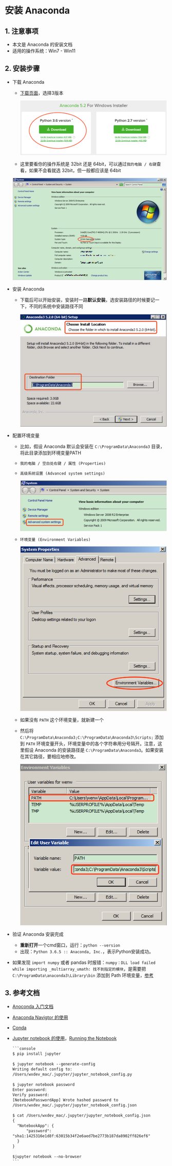 # 安装 Anaconda

## 1. 注意事项

- 本文是 Anaconda 的安装文档
- 适用的操作系统：Win7 - Win11

## 2. 安装步骤

- 下载 Anaconda
  - [下载页面](https://www.anaconda.com/download/#windows)，选择3版本

    ![Anaconda-Download.png](images/bec937bdec704aee995f610566dcebb0-Anaconda-Download.png)

  - 这里要看你的操作系统是 32bit 还是 64bit，可以通过`我的电脑 / 右键`查看，如果不会看就选 32bit，但一般都应该是 64bit

  ![OS-Arch.png](images/bec937bdec704aee995f610566dcebb0-OS-Arch.png)

- 安装 Anaconda
  - 下载后可以开始安装，安装时一路**默认安装**，选安装路径的时候要记一下，不同的系统中安装路径不同

    ![Anaconda-Install-Path.jpg](images/bec937bdec704aee995f610566dcebb0-Anaconda-Install-Path.jpg)

- 配置环境变量
  - 比如，假设 Anaconda 默认会安装在 `C:\ProgramData\Anaconda3` 目录，将此目录添加到环境变量PATH
  - `我的电脑 / 空白处右键 / 属性 (Properties)`
  - `高级系统设置 (Advanced system settings)`

    ![OS-Settings.png](images/bec937bdec704aee995f610566dcebb0-OS-Settings.png)

  - `环境变量 (Environment Variables)`

    ![OS-Environment.png](images/bec937bdec704aee995f610566dcebb0-OS-Environment.png)

  - 如果没有 `PATH` 这个环境变量，就新建一个
  - 然后将 `C:\ProgramData\Anaconda3;C:\ProgramData\Anaconda3\Scripts;` 添加到 `PATH`
    环境变量开头，环境变量中的各个字符串用分号隔开。注意，这里假设 Anaconda 的安装路径是 `C:\ProgramData\Anaconda3`。如果安装在其它路径，要相应地修改。

    ![OS-Env-Var.png](images/bec937bdec704aee995f610566dcebb0-OS-Env-Var.png)

- 验证 Anaconda 安装完成
  - **重新打开**一个cmd窗口，运行：`python --version`
  - 出现：`Python 3.6.5 :: Anaconda, Inc.`，表示Python安装成功。

- 如果发现 `import numpy` 或者 pandas
  时报错：`numpy：DLL load failed while importing _multiarray_umath: 找不到指定的模块`，是需要把
  `C:\ProgramData\anaconda3\Library\bin` 添加到 Path
  环境变量，[参考](https://www.cnblogs.com/maomaozi/p/14619961.html)

## 3. 参考文档

- [Anoconda 入门文档](http://docs.anaconda.com/anaconda/user-guide/getting-started/)
- [Anaconda Navigtor 的使用](https://docs.anaconda.com/anaconda/navigator/getting-started)
- [Conda](https://conda.io/docs/user-guide/getting-started.html)
- [Jupyter notebook 的使用](https://jupyter-notebook.readthedocs.io/en/latest/notebook.html)，[Running the Notebook](https://jupyter.readthedocs.io/en/latest/running.html)

      ```console
      $ pip install jupyter

      $ jupyter notebook --generate-config
      Writing default config to: /Users/wxdev_mac/.jupyter/jupyter_notebook_config.py

      $ jupyter notebook password
      Enter password: 
      Verify password: 
      [NotebookPasswordApp] Wrote hashed password to /Users/wxdev_mac/.jupyter/jupyter_notebook_config.json

      $ cat /Users/wxdev_mac/.jupyter/jupyter_notebook_config.json
      {
      	"NotebookApp": {
      		"password": "sha1:1425316e1d8f:63015b34f2e6aed7be2773b187da8902ff826ef6"
      	}
      }

      $jupyter notebook --no-browser
      ```
